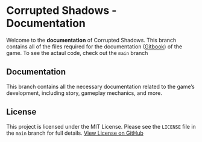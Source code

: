 # Corrupted Shadows - Documentation

Welcome to the **documentation** of Corrupted Shadows. This branch contains all of the files required for the documentation ([Gitbook](https://priesty-inc.gitbook.io/corrupted-codex/)) of the game. To see the actaul code, check out the `main` branch

## Documentation
This branch contains all the necessary documentation related to the game’s development, including story, gameplay mechanics, and more.

## License
This project is licensed under the MIT License. Please see the `LICENSE` file in the `main` branch for full details. [View License on GitHub](https://github.com/Priestytheplushie/Corrupted-Shadows/blob/main/LICENSE)
